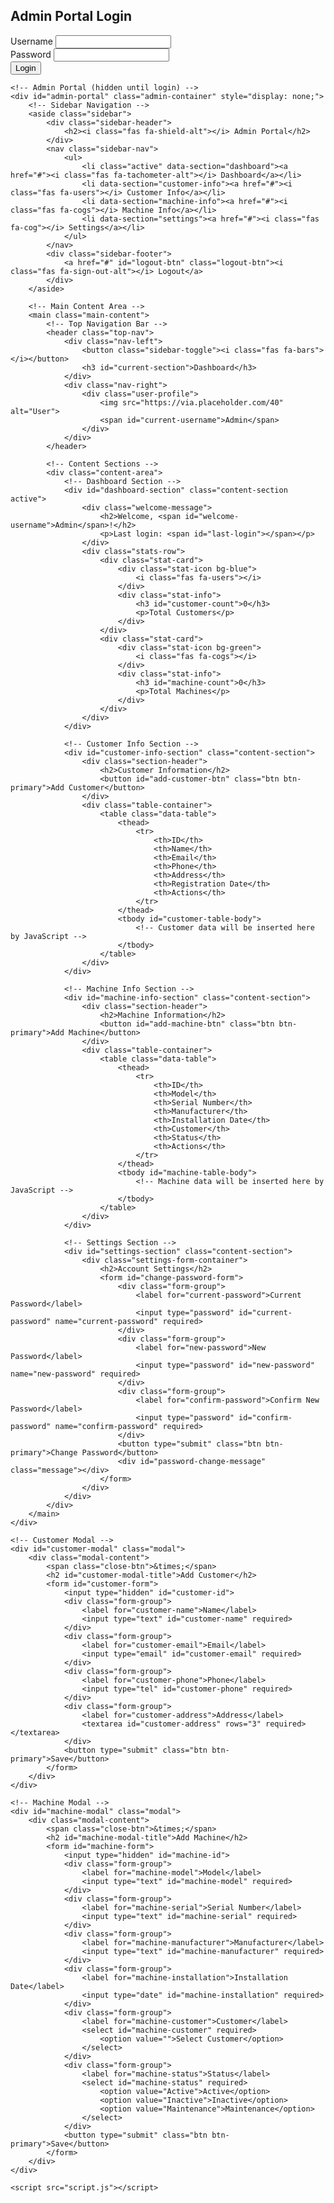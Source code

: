 <!DOCTYPE html>
<html lang="en">
<head>
    <meta charset="UTF-8">
    <meta name="viewport" content="width=device-width, initial-scale=1.0">
    <title>Admin Portal</title>
    <link rel="stylesheet" href="https://cdnjs.cloudflare.com/ajax/libs/font-awesome/6.0.0-beta3/css/all.min.css">
    <link rel="stylesheet" href="styles.css">
</head>
<body>
    <!-- Login Screen -->
    <div id="login-screen" class="login-container">
        <div class="login-box">
            <div class="login-header">
                <h2><i class="fas fa-shield-alt"></i> Admin Portal Login</h2>
            </div>
            <form id="login-form" class="login-form">
                <div class="form-group">
                    <label for="username">Username</label>
                    <input type="text" id="username" name="username" required>
                </div>
                <div class="form-group">
                    <label for="password">Password</label>
                    <input type="password" id="password" name="password" required>
                </div>
                <button type="submit" class="login-btn">Login</button>
                <div id="login-error" class="error-message"></div>
            </form>
        </div>
    </div>

    <!-- Admin Portal (hidden until login) -->
    <div id="admin-portal" class="admin-container" style="display: none;">
        <!-- Sidebar Navigation -->
        <aside class="sidebar">
            <div class="sidebar-header">
                <h2><i class="fas fa-shield-alt"></i> Admin Portal</h2>
            </div>
            <nav class="sidebar-nav">
                <ul>
                    <li class="active" data-section="dashboard"><a href="#"><i class="fas fa-tachometer-alt"></i> Dashboard</a></li>
                    <li data-section="customer-info"><a href="#"><i class="fas fa-users"></i> Customer Info</a></li>
                    <li data-section="machine-info"><a href="#"><i class="fas fa-cogs"></i> Machine Info</a></li>
                    <li data-section="settings"><a href="#"><i class="fas fa-cog"></i> Settings</a></li>
                </ul>
            </nav>
            <div class="sidebar-footer">
                <a href="#" id="logout-btn" class="logout-btn"><i class="fas fa-sign-out-alt"></i> Logout</a>
            </div>
        </aside>

        <!-- Main Content Area -->
        <main class="main-content">
            <!-- Top Navigation Bar -->
            <header class="top-nav">
                <div class="nav-left">
                    <button class="sidebar-toggle"><i class="fas fa-bars"></i></button>
                    <h3 id="current-section">Dashboard</h3>
                </div>
                <div class="nav-right">
                    <div class="user-profile">
                        <img src="https://via.placeholder.com/40" alt="User">
                        <span id="current-username">Admin</span>
                    </div>
                </div>
            </header>

            <!-- Content Sections -->
            <div class="content-area">
                <!-- Dashboard Section -->
                <div id="dashboard-section" class="content-section active">
                    <div class="welcome-message">
                        <h2>Welcome, <span id="welcome-username">Admin</span>!</h2>
                        <p>Last login: <span id="last-login"></span></p>
                    </div>
                    <div class="stats-row">
                        <div class="stat-card">
                            <div class="stat-icon bg-blue">
                                <i class="fas fa-users"></i>
                            </div>
                            <div class="stat-info">
                                <h3 id="customer-count">0</h3>
                                <p>Total Customers</p>
                            </div>
                        </div>
                        <div class="stat-card">
                            <div class="stat-icon bg-green">
                                <i class="fas fa-cogs"></i>
                            </div>
                            <div class="stat-info">
                                <h3 id="machine-count">0</h3>
                                <p>Total Machines</p>
                            </div>
                        </div>
                    </div>
                </div>

                <!-- Customer Info Section -->
                <div id="customer-info-section" class="content-section">
                    <div class="section-header">
                        <h2>Customer Information</h2>
                        <button id="add-customer-btn" class="btn btn-primary">Add Customer</button>
                    </div>
                    <div class="table-container">
                        <table class="data-table">
                            <thead>
                                <tr>
                                    <th>ID</th>
                                    <th>Name</th>
                                    <th>Email</th>
                                    <th>Phone</th>
                                    <th>Address</th>
                                    <th>Registration Date</th>
                                    <th>Actions</th>
                                </tr>
                            </thead>
                            <tbody id="customer-table-body">
                                <!-- Customer data will be inserted here by JavaScript -->
                            </tbody>
                        </table>
                    </div>
                </div>

                <!-- Machine Info Section -->
                <div id="machine-info-section" class="content-section">
                    <div class="section-header">
                        <h2>Machine Information</h2>
                        <button id="add-machine-btn" class="btn btn-primary">Add Machine</button>
                    </div>
                    <div class="table-container">
                        <table class="data-table">
                            <thead>
                                <tr>
                                    <th>ID</th>
                                    <th>Model</th>
                                    <th>Serial Number</th>
                                    <th>Manufacturer</th>
                                    <th>Installation Date</th>
                                    <th>Customer</th>
                                    <th>Status</th>
                                    <th>Actions</th>
                                </tr>
                            </thead>
                            <tbody id="machine-table-body">
                                <!-- Machine data will be inserted here by JavaScript -->
                            </tbody>
                        </table>
                    </div>
                </div>

                <!-- Settings Section -->
                <div id="settings-section" class="content-section">
                    <div class="settings-form-container">
                        <h2>Account Settings</h2>
                        <form id="change-password-form">
                            <div class="form-group">
                                <label for="current-password">Current Password</label>
                                <input type="password" id="current-password" name="current-password" required>
                            </div>
                            <div class="form-group">
                                <label for="new-password">New Password</label>
                                <input type="password" id="new-password" name="new-password" required>
                            </div>
                            <div class="form-group">
                                <label for="confirm-password">Confirm New Password</label>
                                <input type="password" id="confirm-password" name="confirm-password" required>
                            </div>
                            <button type="submit" class="btn btn-primary">Change Password</button>
                            <div id="password-change-message" class="message"></div>
                        </form>
                    </div>
                </div>
            </div>
        </main>
    </div>

    <!-- Customer Modal -->
    <div id="customer-modal" class="modal">
        <div class="modal-content">
            <span class="close-btn">&times;</span>
            <h2 id="customer-modal-title">Add Customer</h2>
            <form id="customer-form">
                <input type="hidden" id="customer-id">
                <div class="form-group">
                    <label for="customer-name">Name</label>
                    <input type="text" id="customer-name" required>
                </div>
                <div class="form-group">
                    <label for="customer-email">Email</label>
                    <input type="email" id="customer-email" required>
                </div>
                <div class="form-group">
                    <label for="customer-phone">Phone</label>
                    <input type="tel" id="customer-phone" required>
                </div>
                <div class="form-group">
                    <label for="customer-address">Address</label>
                    <textarea id="customer-address" rows="3" required></textarea>
                </div>
                <button type="submit" class="btn btn-primary">Save</button>
            </form>
        </div>
    </div>

    <!-- Machine Modal -->
    <div id="machine-modal" class="modal">
        <div class="modal-content">
            <span class="close-btn">&times;</span>
            <h2 id="machine-modal-title">Add Machine</h2>
            <form id="machine-form">
                <input type="hidden" id="machine-id">
                <div class="form-group">
                    <label for="machine-model">Model</label>
                    <input type="text" id="machine-model" required>
                </div>
                <div class="form-group">
                    <label for="machine-serial">Serial Number</label>
                    <input type="text" id="machine-serial" required>
                </div>
                <div class="form-group">
                    <label for="machine-manufacturer">Manufacturer</label>
                    <input type="text" id="machine-manufacturer" required>
                </div>
                <div class="form-group">
                    <label for="machine-installation">Installation Date</label>
                    <input type="date" id="machine-installation" required>
                </div>
                <div class="form-group">
                    <label for="machine-customer">Customer</label>
                    <select id="machine-customer" required>
                        <option value="">Select Customer</option>
                    </select>
                </div>
                <div class="form-group">
                    <label for="machine-status">Status</label>
                    <select id="machine-status" required>
                        <option value="Active">Active</option>
                        <option value="Inactive">Inactive</option>
                        <option value="Maintenance">Maintenance</option>
                    </select>
                </div>
                <button type="submit" class="btn btn-primary">Save</button>
            </form>
        </div>
    </div>

    <script src="script.js"></script>
</body>
</html>
